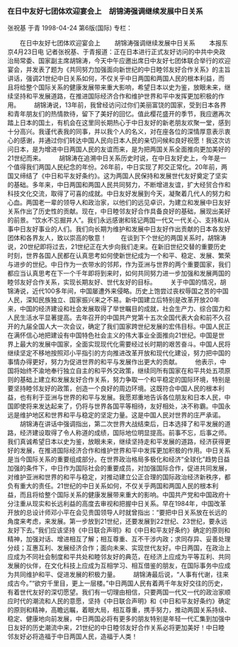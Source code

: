 ### 在日中友好七团体欢迎宴会上　胡锦涛强调继续发展中日关系
张祝基  于青
1998-04-24
第6版(国际)
专栏：

　　在日中友好七团体欢迎宴会上
　　胡锦涛强调继续发展中日关系
　　本报东京4月23日电  记者张祝基、于青报道：正在日本进行正式友好访问的中共中央政治局常委、国家副主席胡锦涛，今天中午应邀出席日中友好七团体联合举行的欢迎宴会，并发表了题为《共同努力加强面向新世纪的中日睦邻友好合作关系》的主旨讲话，强调21世纪中日关系如何，不仅关乎中日两国和两国人民的根本利益，而且将给整个国际关系的健康发展带来重大影响，希望日本以史为鉴，放眼未来，继续坚持和平发展道路，在推进国际经济合作和维护世界和平中发挥更加积极的作用。
　　胡锦涛说，13年前，我曾经访问过你们美丽富饶的国家，受到日本各界和青年朋友们的热情款待，留下了美好的回忆。值此樱花盛开的季节，我应邀再次踏上日本的国土，有机会在这里同长期热心于中日友好的新老朋友欢聚一堂，感到十分高兴。我谨代表我的同事，并以我个人的名义，对在座各位的深情厚意表示衷心的感谢，并通过你们转达中国人民向日本人民的亲切问候和良好祝愿！我这次访问日本，是为增进中日两国人民的友谊而来，是为把两国关系全面推向更加美好的21世纪而来。
　　胡锦涛在追溯中日关系历史时说，在中日友好史上，今年是一个值得我们两国人民纪念的年份。26年前，中日实现了邦交正常化。20年前，两国又缔结了《中日和平友好条约》。这为两国人民保持和发展世代友好奠定了坚实的基础。多年来，中日两国和两国人民共同努力，不断增进友谊，扩大经贸合作和科技文化交流，取得了可喜的成就。中日友好发展到今天，凝聚着几代人的努力和心血。两国老一辈的领导人和政治家，以他们的远见卓识，为建立和发展中日友好关系作出了历史性的贡献。现在，中日睦邻友好合作具备良好的基础，展现出美好的前景。“饮水不忘掘井人”。我们永远感谢和铭记两国一代又一代关心、支持和从事中日友好事业的人们。我们向长期为维护和发展中日友好作出贡献的日本各友好团体和各界友人，致以崇高的敬意！
　　在谈到下个世纪的两国关系时，胡锦涛说，20世纪即将过去，21世纪正在大步向我们走来。在新旧世纪交替的重要历史时刻，世界各国人民都在认真思考如何使新世纪成为一个和平、稳定、发展、繁荣与进步的世纪。中日作为一衣带水的邻邦，作为亚洲与世界的两个重要国家，我们都应当认真思考在下一个千年即将到来时，如何共同努力进一步加强和发展两国的睦邻友好合作关系，实现长期友好、世代友好的目标。
　　关于中国的情况，胡锦涛说，近代100多年间，中国屡遭外来侵略。历史上饱尝过丧权辱国之苦的中国人民，深知民族独立、国家振兴来之不易。新中国建立后特别是改革开放20年来，中国的经济建设和社会发展取得了举世瞩目的成就，社会生产力、综合国力和人民生活水平显著提高。去年召开的中国共产党第十五次全国代表大会和前不久召开的九届全国人大一次会议，确定了我们国家跨世纪发展的宏伟目标。中国人民正在满怀信心地把建设有中国特色社会主义的伟大事业全面推向21世纪。中国是世界上最大的发展中国家，全面实现现代化需要经过长时期的艰苦奋斗。中国人民将继续坚定不移地按照邓小平指引的方向推进改革开放和现代化建设，努力把中国的事情办得更好，努力为促进世界的和平与发展作出更大的贡献。
　　他表示，中国将始终不渝地奉行独立自主的和平外交政策，继续同所有国家在和平共处五项原则的基础上建立和发展友好合作关系，努力争取一个和平稳定的国际环境，特别是要坚持睦邻友好的政策，创造一个良好的周边环境。这既符合中国人民的根本利益，也有利于亚洲与世界的和平与发展。我愿郑重地告诉各位朋友和日本人民，中国即使将来发达起来了，仍将与世界各国平等相待，友好相处，决不称霸。中国永远是维护地区和世界和平与稳定的坚定力量。这是中国人民对世界的庄严承诺。
　　胡锦涛在讲话中强调指出，第二次世界大战结束后，日本选择了和平发展的道路，经济建设取得了令人称道的成绩，国际地位明显提高。前事不忘，后事之师。我们真诚希望日本以史为鉴，放眼未来，继续坚持走和平发展的道路，经济获得更好的发展，在推进国际经济合作和维护世界和平中发挥更加积极的作用。中日关系是当今国际关系的重要组成部分。在世界政治格局多极化和经济“全球化”趋势日益加强的条件下，中日作为国际社会的重要成员，对加强国际合作，促进共同发展，对维护亚洲和世界的和平与稳定，对推动建立公正合理的国际政治经济新秩序，都负有重大的责任。21世纪的中日关系如何，不仅关乎两国和两国人民的根本利益，而且将给整个国际关系的健康发展带来重大的影响。中国共产党和中国政府十分注重从现实和长远利益的高度去审视和把握中日关系。早在1984年，中国改革开放的总设计师邓小平在会见贵国领导人时就曾指出：“要把中日关系放在长远的角度来考虑，来发展。第一步放到21世纪，还要发展到22世纪、23世纪，要永远友好下去。”我们应该坚持《中日联合声明》和《中日和平友好条约》确定的原则和精神，加强对话、增进相互了解；相互尊重、互不干涉内政；求同存异、妥善处理分歧；互惠互利、发展经济合作；面向未来、实现世代友好。中日两国，在政治上应成为不同社会制度和平共处和睦邻友好的典范，在经济上应成为平等互利、共同发展的伙伴，在文化科技上应成为互相学习、相互借鉴的朋友，在国际事务中应成为共同维护和平、促进发展的积极力量。
　　胡锦涛最后说，“人事有代谢，往来成古今。”“欲穷千里目，更上一层楼。”中日两国人民有着两千年友好交往的历史，有着世代友好的深切愿望。我们有一切理由相信，只要两国一代又一代的政治家顺应时代的潮流和人民的意愿，坚持《中日联合声明》和《中日和平友好条约》确定的原则和精神，高瞻远瞩，着眼大局，相互尊重，携手努力，推动两国关系持续、稳定、健康地向前发展，中日两国必将有更多的朋友特别是年轻一代汇集到加强中日友好的历史潮流中来，21世纪的中日睦邻友好合作关系必将更加美好！中日睦邻友好必将造福于中日两国人民，造福于人类！
